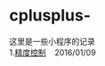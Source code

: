 # cplusplus-
这里是一些小程序的记录<br>
1.[精度控制](https://github.com/QuoniamYIF/cplusplus-/issues/1) &nbsp;&nbsp; 2016/01/09 <br>
